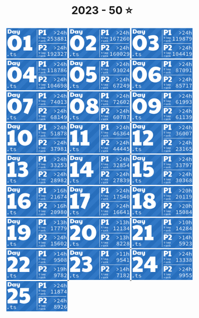 <!-- AOC TILES BEGIN -->
<h1 align="center">
  2023 - 50 ⭐
</h1>
<a href="src/2023/day1.ts">
  <img src=".aoc_tiles/tiles/2023/01.png" width="161px">
</a>
<a href="src/2023/day2.ts">
  <img src=".aoc_tiles/tiles/2023/02.png" width="161px">
</a>
<a href="src/2023/day3.ts">
  <img src=".aoc_tiles/tiles/2023/03.png" width="161px">
</a>
<a href="src/2023/day4.ts">
  <img src=".aoc_tiles/tiles/2023/04.png" width="161px">
</a>
<a href="src/2023/day5.ts">
  <img src=".aoc_tiles/tiles/2023/05.png" width="161px">
</a>
<a href="src/2023/day6.ts">
  <img src=".aoc_tiles/tiles/2023/06.png" width="161px">
</a>
<a href="src/2023/day7.ts">
  <img src=".aoc_tiles/tiles/2023/07.png" width="161px">
</a>
<a href="src/2023/day8.ts">
  <img src=".aoc_tiles/tiles/2023/08.png" width="161px">
</a>
<a href="src/2023/day9.ts">
  <img src=".aoc_tiles/tiles/2023/09.png" width="161px">
</a>
<a href="src/2023/day10.ts">
  <img src=".aoc_tiles/tiles/2023/10.png" width="161px">
</a>
<a href="src/2023/day11.ts">
  <img src=".aoc_tiles/tiles/2023/11.png" width="161px">
</a>
<a href="src/2023/day12.ts">
  <img src=".aoc_tiles/tiles/2023/12.png" width="161px">
</a>
<a href="src/2023/day13.ts">
  <img src=".aoc_tiles/tiles/2023/13.png" width="161px">
</a>
<a href="src/2023/day14.ts">
  <img src=".aoc_tiles/tiles/2023/14.png" width="161px">
</a>
<a href="src/2023/day15.ts">
  <img src=".aoc_tiles/tiles/2023/15.png" width="161px">
</a>
<a href="src/2023/day16.ts">
  <img src=".aoc_tiles/tiles/2023/16.png" width="161px">
</a>
<a href="src/2023/day17.ts">
  <img src=".aoc_tiles/tiles/2023/17.png" width="161px">
</a>
<a href="src/2023/day18.ts">
  <img src=".aoc_tiles/tiles/2023/18.png" width="161px">
</a>
<a href="src/2023/day19.ts">
  <img src=".aoc_tiles/tiles/2023/19.png" width="161px">
</a>
<a href="src/2023/day20.ts">
  <img src=".aoc_tiles/tiles/2023/20.png" width="161px">
</a>
<a href="src/2023/day21.ts">
  <img src=".aoc_tiles/tiles/2023/21.png" width="161px">
</a>
<a href="src/2023/day22.ts">
  <img src=".aoc_tiles/tiles/2023/22.png" width="161px">
</a>
<a href="src/2023/day23.ts">
  <img src=".aoc_tiles/tiles/2023/23.png" width="161px">
</a>
<a href="src/2023/day24.ts">
  <img src=".aoc_tiles/tiles/2023/24.png" width="161px">
</a>
<a href="src/2023/day25.ts">
  <img src=".aoc_tiles/tiles/2023/25.png" width="161px">
</a>
<!-- AOC TILES END -->
